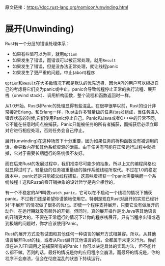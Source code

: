 原文链接：<https://doc.rust-lang.org/nomicon/unwinding.html>

# 展开(Unwinding)

Rust有一个分层的错误处理体系：

- 如果有些值可以为空，就用`Option`
- 如果发生了错误，而错误可以被正常处理，就用`Result`
- 如果发生了错误，但是没办法正常处理，就让线程panic
- 如果发生了更严重的问题，中止(abort)程序

`Option`和`Result`在大多数情况下都是默认的优先选择，因为API的用户可以根据自己的考虑将它们变为panic或中止。panic会导致线程停止正常的执行流程、展开栈（unwind stack）、调用析构函数，整个流程和函数返回时一样。

从1.0开始，Rust对Panic的处理显得有些混乱。在很早很早以前，Rust的设计非常接近Erlang。和Erlang一样，Rust由许多轻量级的任务(task)组成，当任务进入错误状态的时候,它们使用Panic停止自己。Panic和Java或者C++中的异常不同，它不能在任意时间点被捕获。Panic只能被任务的所有者捕获，而捕获后必须立即对它进行相应处理，否则任务会自己停止。

展开(unwinding)在这种场景下十分重要，因为如果任务的析构函数没有被调用的话，会导致内存和其他系统资源的泄露。由于任务有可能在正常运行过程中就挂掉，它对于需要长期运行的系统很不友好。

而在后来Rust的发展过程中，我们推崇尽可能少的抽象，所以上文的编程风格也就显得过时了。轻量级的任务被重量级的操作系统线程所取代。不过在1.0的稳定版本中，panic还是只能被父线程捕获。这意味着捕获一个panic需要唤醒一个系统线程！这和Rust的零开销抽象的设计哲学是完全相悖的。

有一个不稳定的API叫做`catch_panic`，它可以在不启动一个线程的情况下捕获panic。不过我们还是希望你谨慎地使用它。特别是现在Rust对展开的实现已经针对“不展开”的情况做了很多的优化。即使一个程序支持展开，只要它没有做展开的动作，在运行期就没有额外的开销。但同时，真的展开操作是比Java等其他语言的开销更大的。不要在正常运行的情况下让你的程序栈展开。只有当程序出错或遇到极端的问题时，你才应该使用Panic。

Rust的展开方式没有试图和其他任何一种语言的展开方式相兼容。所以，从其他语言展开Rust的栈，或者从Rust展开其他语言的栈，全都属于未定义行为。你必须在进入FFI调用之前捕获所有的Panic！你可以决定具体的实现方法，但不能什么都不做。否则的话，最好的情况是你的应用程序会崩溃。而最坏的情况是，你的程序不会崩溃，但会在彻底混乱的状态下持续运行。